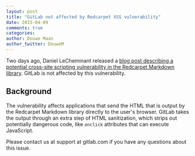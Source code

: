 ```yaml
---
layout: post
title: "GitLab not affected by Redcarpet XSS vulnerability"
date: 2015-04-09
comments: true
categories:
author: Douwe Maan
author_twitter: DouweM
---
```


Two days ago, Daniel LeCheminant released a
[blog post describing a potential cross-site scripting vulnerability in the Redcarpet Markdown library](http://danlec.com/blog/bug-in-sundown-and-redcarpet).
GitLab is not affected by this vulnerability.

<!-- more -->

## Background

The vulnerability affects applications that send the HTML that is output by
the Redcarpet Markdown library directly to the user's browser.
GitLab takes the output through an extra step of HTML sanitization, which
strips out potentially dangerous code, like `onclick` attributes that can
execute JavaScript.

Please contact us at support at gitlab.com if you have any questions about this issue.
